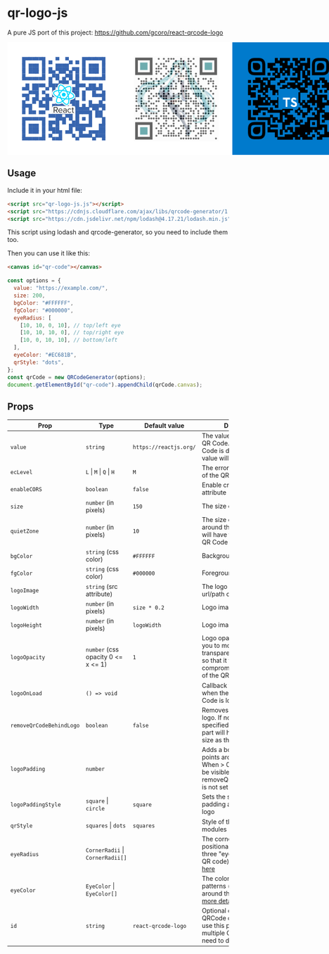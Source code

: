 # qr-logo-js

A pure JS port of this project: https://github.com/gcoro/react-qrcode-logo

<div style="display: flex; flex-direction: row;">
	<img src="res/qrcode-react.png" height="256" width="256">
	<img src="res/qrcode-mikuv3.png" height="256" width="256">
	<img src="res/qrcode-ts.png" height="256" width="256">
  <img src="res/qrcode-android.png" height="256" width="256">
  <img src="res/qrcode-custom.png" height="256" width="256">
</div>

## Usage

Include it in your html file:

```html
<script src="qr-logo-js.js"></script>
<script src="https://cdnjs.cloudflare.com/ajax/libs/qrcode-generator/1.4.4/qrcode.min.js"></script>
<script src="https://cdn.jsdelivr.net/npm/lodash@4.17.21/lodash.min.js"></script>
```

This script using lodash and qrcode-generator, so you need to include them too.

Then you can use it like this:

```html
<canvas id="qr-code"></canvas>
```

```javascript
const options = {
  value: "https://example.com/",
  size: 200,
  bgColor: "#FFFFFF",
  fgColor: "#000000",
  eyeRadius: [
    [10, 10, 0, 10], // top/left eye
    [10, 10, 10, 0], // top/right eye
    [10, 0, 10, 10], // bottom/left
  ],
  eyeColor: "#EC681B",
  qrStyle: "dots",
};
const qrCode = new QRCodeGenerator(options);
document.getElementById("qr-code").appendChild(qrCode.canvas);
```

## Props

| Prop                     | Type                                 | Default value          | Description                                                                                                                                    |
| ------------------------ | ------------------------------------ | ---------------------- | ---------------------------------------------------------------------------------------------------------------------------------------------- |
| `value`                  | `string`                             | `https://reactjs.org/` | The value encoded in the QR Code. When the QR Code is decoded, this value will be returned                                                     |
| `ecLevel`                | `L` &#124; `M` &#124; `Q` &#124; `H` | `M`                    | The error correction level of the QR Code                                                                                                      |
| `enableCORS`             | `boolean`                            | `false`                | Enable crossorigin attribute                                                                                                                   |
| `size`                   | `number` (in pixels)                 | `150`                  | The size of the QR Code                                                                                                                        |
| `quietZone`              | `number` (in pixels)                 | `10`                   | The size of the quiet zone around the QR Code. This will have the same color as QR Code bgColor                                                |
| `bgColor`                | `string` (css color)                 | `#FFFFFF`              | Background color                                                                                                                               |
| `fgColor`                | `string` (css color)                 | `#000000`              | Foreground color                                                                                                                               |
| `logoImage`              | `string` (src attribute)             |                        | The logo image. It can be a url/path or a base64 value                                                                                         |
| `logoWidth`              | `number` (in pixels)                 | `size * 0.2`           | Logo image width                                                                                                                               |
| `logoHeight`             | `number` (in pixels)                 | `logoWidth`            | Logo image height                                                                                                                              |
| `logoOpacity`            | `number` (css opacity 0 <= x <= 1)   | `1`                    | Logo opacity. This allows you to modify the transparency of your logo, so that it won't compromise the readability of the QR Code              |
| `logoOnLoad`             | `() => void`                         |                        | Callback function to know when the logo in the QR Code is loaded                                                                               |
| `removeQrCodeBehindLogo` | `boolean`                            | `false`                | Removes points behind the logo. If no logoPadding is specified, the removed part will have the same size as the logo                           |
| `logoPadding`            | `number`                             |                        | Adds a border with no points around the logo. When > 0, the padding will be visible even if the prop removeQrCodeBehindLogo is not set to true |
| `logoPaddingStyle`       | `square` &#124; `circle`             | `square`               | Sets the shape of the padding area around the logo                                                                                             |
| `qrStyle`                | `squares` &#124; `dots`              | `squares`              | Style of the QR Code modules                                                                                                                   |
| `eyeRadius`              | `CornerRadii` &#124; `CornerRadii[]` |                        | The corner radius for the positional patterns (the three "eyes" around the QR code). [See more details here](res/eyeRadius_doc.md)             |
| `eyeColor`               | `EyeColor` &#124; `EyeColor[]`       |                        | The color for the positional patterns (the three "eyes" around the QR code). [See more details here](res/eyeColor_doc.md)                      |
| `id`                     | `string`                             | `react-qrcode-logo`    | Optional custom id for the QRCode canvas. You can use this prop if you have multiple QRCodes and need to differentiate them                    |
